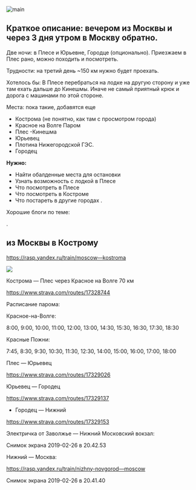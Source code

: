 ![main](https://levinandrey.files.wordpress.com/2019/02/3341165_large.jpg)

## Краткое описание: вечером из Москвы и через 3 дня утром в Москву обратно.




Две ночи: в Плесе и Юрьевне, Городце (опционально). Приезжаем в Плес рано, можно походить и посмотреть.

Трудности: на третий день ~150 км нужно будет проехать.

Хотелось бы: В Плесе перебраться на лодке на другую сторону и уже там ехать дальше до Кинешмы. Иначе не самый приятный крюк и дорога с машинами по этой стороне.

Места: пока такие, добавятся еще
- Кострома (не понятно, как там с просмотром города)
- Красное на Волге Паром
- Плес
-Кинешма
- Юрьевец
- Плотина Нижегородской ГЭС.
- Городец

**Нужно:**

* Найти обалденные места для остановки
* Узнать возможность с лодкой в Плесе
* Что посмотреть в Плесе
* Что посмотреть в Костроме
* Что постареть в другие городах
.

Хорошие блоги по теме:

[](https://picknick17.livejournal.com/19462.html)

.

## из Москвы в Кострому



https://rasp.yandex.ru/train/moscow—kostroma

![](https://levinandrey.files.wordpress.com/2019/02/d0a1d0bdd0b8d0bcd0bed0ba-d18dd0bad180d0b0d0bdd0b0-2019-02-26-d0b2-20.44.26.png?w=640)
 

Кострома — Плес через Красное на Волге 70 км

https://www.strava.com/routes/17328744

Расписание парома:

Красное-на-Волге:

8:00, 9:00, 10:00, 11:00, 12:00, 13:00, 14:30, 15:30, 16:30, 17:30, 18:30

Красные Пожни:

7:45, 8:30, 9:30, 10:30, 11:30, 12:30, 14:00, 15:00, 16:00, 17:00, 18:00

Плес — Юрьевец

https://www.strava.com/routes/17329026

Юрьевец — Городец

https://www.strava.com/routes/17329137

+ Городец — Нижний

https://www.strava.com/routes/17329153

Электричка от Заволжье — Нижний Московский вокзал:

Снимок экрана 2019-02-26 в 20.42.53

 

Нижний — Москва:

https://rasp.yandex.ru/train/nizhny-novgorod—moscow

Снимок экрана 2019-02-26 в 20.41.40

